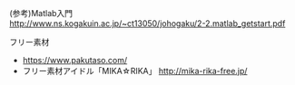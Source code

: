 (参考)Matlab入門  
http://www.ns.kogakuin.ac.jp/~ct13050/johogaku/2-2.matlab_getstart.pdf




フリー素材
- https://www.pakutaso.com/ 
- フリー素材アイドル「MIKA☆RIKA」 http://mika-rika-free.jp/






